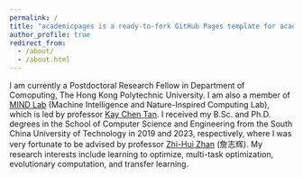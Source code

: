```yaml
---
permalink: /
title: "academicpages is a ready-to-fork GitHub Pages template for academic personal websites"
author_profile: true
redirect_from: 
  - /about/
  - /about.html
---
```

I am currently a Postdoctoral Research Fellow in Department of Comoputing, The Hong Kong Polytechnic University. I am also a member of [MIND Lab](https://www.mindlab-ai.com/) (Machine Intelligence and Nature-Inspired Computing Lab), which is led by professor [Kay Chen Tan](https://www.polyu.edu.hk/comp/people/academic-staff/prof-tan-kay-chen/). I received my B.Sc. and Ph.D. degrees in the School of Computer Science and Engineering from the South China University of Technology in 2019 and 2023, respectively, where I was very fortunate to be advised by professor [Zhi-Hui Zhan](https://zhanapollo.github.io/zhanzhh/) (詹志辉). My research interests include learning to optimize, multi-task optimization, evolutionary computation, and transfer learning.
